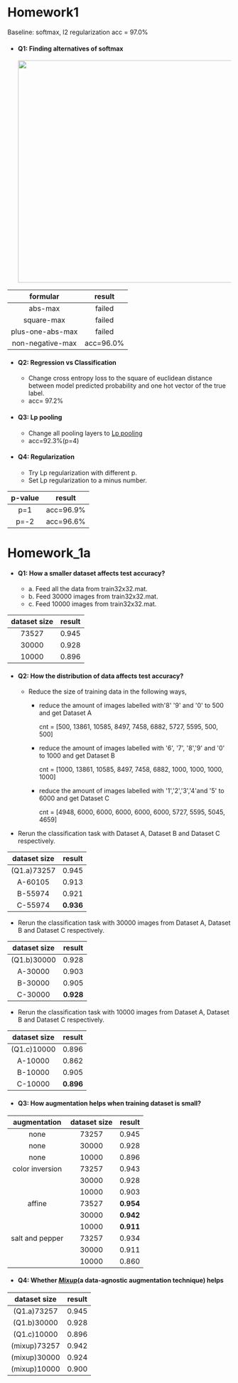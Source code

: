 # Homework1

Baseline: softmax, l2 regularization acc = 97.0%

- #### Q1: Finding alternatives of softmax

  <img src="./images/find_soft.png" width="500px"/>

|formular|result|
|:---:|:---:|
|abs-max|failed
|square-max|failed
|plus-one-abs-max|failed
|non-negative-max|acc=96.0%

- #### Q2: Regression vs Classification 
  - Change cross entropy loss to the square of euclidean distance between model predicted probability and one hot vector of the true label.
   * acc= 97.2%

- #### Q3: Lp pooling 
  - Change all pooling layers to [Lp pooling](https://www.computer.org/csdl/proceedings/icpr/2012/2216/00/06460867.pdf)
  
   * acc=92.3%(p=4)
- #### Q4: Regularization
  - Try Lp regularization with different p. 
  - Set Lp regularization to a minus number. 

|p-value|result|
|:---:|:---: |
| p=1 | acc=96.9%
| p=-2 | acc=96.6%


# Homework_1a

- #### Q1: How a smaller dataset affects test accuracy?
  - a. Feed all the data from train32x32.mat.
  - b. Feed 30000 images from train32x32.mat.
  - c. Feed 10000 images from train32x32.mat.

|dataset size| result|
|:---:|:---:|
|73527|0.945|
|30000|0.928|
|10000|0.896|

- #### Q2: How the distribution of data affects test accuracy?
   - Reduce the size of training data in the following ways, 
     - reduce the amount of images labelled with'8' '9' and '0' to 500 and get Dataset A

         cnt = [500, 13861, 10585, 8497, 7458, 6882, 5727, 5595, 500, 500]
     
     - reduce the amount of images labelled with '6', '7', '8','9' and '0' to 1000 and get Dataset B

        cnt = [1000, 13861, 10585, 8497, 7458, 6882, 1000, 1000, 1000, 1000]
     
     - reduce the amount of images labelled with '1','2','3','4'and '5' to 6000 and get Dataset C

        cnt = [4948, 6000, 6000, 6000, 6000, 6000, 5727, 5595, 5045, 4659]
  
 - Rerun the classification task with Dataset A, Dataset B and Dataset C respectively.

|dataset size| result|
|:---:|:---:|
|(Q1.a)73257|0.945
|A-60105|0.913|
|B-55974|0.921|
|C-55974|**0.936**|

- Rerun the classification task with 30000 images from Dataset A,  Dataset B and Dataset C respectively.

|dataset size| result|
|:---:|:---:|
|(Q1.b)30000|0.928
|A-30000|0.903|
|B-30000|0.905|
|C-30000|**0.928**|

 - Rerun the classification task with 10000 images from Dataset A,  Dataset B and Dataset C respectively.

|dataset size| result|
|:---:|:---:|
|(Q1.c)10000|0.896
|A-10000|0.862|
|B-10000|0.905|
|C-10000|**0.896**|

- #### Q3: How augmentation helps when training dataset is small?
|augmentation|dataset size| result
|:---:|:---:|:---: |
|none |73257|0.945|
|none |30000|0.928
|none |10000|0.896
|color inversion|73257|0.943
||30000|0.928
||10000|0.903|
|affine|73527|**0.954**|
||30000|**0.942**|
||10000|**0.911**|
|salt and pepper|73257|0.934|
||30000|0.911
||10000|0.860

- #### Q4: Whether [_Mixup_]((https://arxiv.org/abs/1710.09412))(a data-agnostic augmentation technique) helps
|dataset size|result
|:---:|:---:|
|(Q1.a)73257|0.945|
|(Q1.b)30000|0.928
|(Q1.c)10000|0.896
|(mixup)73257|0.942
|(mixup)30000|0.924
|(mixup)10000|0.900
